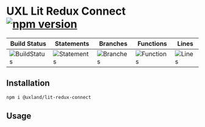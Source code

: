 # UXL Lit Redux Connect [![npm version](https://badge.fury.io/js/%40uxland%2Flit-redux-connect.svg)](https://badge.fury.io/js/%40uxland%2Flit-redux-connect)

| Build Status                                    | Statements                                    | Branches                                  | Functions                                   | Lines                               |
| ----------------------------------------------- | --------------------------------------------- | ----------------------------------------- | ------------------------------------------- | ----------------------------------- |
| ![BuildStatus](https://img.shields.io/badge/Build-Passing-brightgreen.svg "Building Status") | ![Statements](https://img.shields.io/badge/Coverage-32.44%25-red.svg "Make me better!") | ![Branches](https://img.shields.io/badge/Coverage-83.65%25-yellow.svg "Make me better!") | ![Functions](https://img.shields.io/badge/Coverage-33.98%25-red.svg "Make me better!") | ![Lines](https://img.shields.io/badge/Coverage-32.44%25-red.svg "Make me better!") |

## Installation

`npm i @uxland/lit-redux-connect`

## Usage
